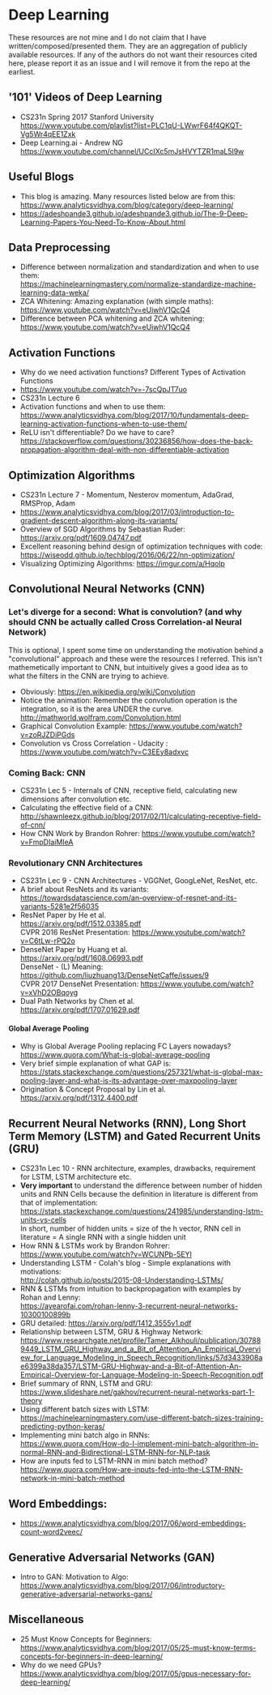 # Deep Learning
These resources are not mine and I do not claim that I have written/composed/presented them. They are an aggregation of publicly available resources. If any of the authors do not want their resources cited here, please report it as an issue and I will remove it from the repo at the earliest.

## '101' Videos of Deep Learning
* CS231n Spring 2017 Stanford University  
https://www.youtube.com/playlist?list=PLC1qU-LWwrF64f4QKQT-Vg5Wr4qEE1Zxk
* Deep Learning.ai - Andrew NG  
https://www.youtube.com/channel/UCcIXc5mJsHVYTZR1maL5l9w

## Useful Blogs
* This blog is amazing. Many resources listed below are from this:  
https://www.analyticsvidhya.com/blog/category/deep-learning/
* https://adeshpande3.github.io/adeshpande3.github.io/The-9-Deep-Learning-Papers-You-Need-To-Know-About.html

## Data Preprocessing
* Difference between normalization and standardization and when to use them:  
https://machinelearningmastery.com/normalize-standardize-machine-learning-data-weka/
* ZCA Whitening: Amazing explanation (with simple maths):  
https://www.youtube.com/watch?v=eUiwhV1QcQ4
* Difference between PCA whitening and ZCA whitening:  
https://www.youtube.com/watch?v=eUiwhV1QcQ4


## Activation Functions
* Why do we need activation functions? Different Types of Activation Functions
* https://www.youtube.com/watch?v=-7scQpJT7uo
* CS231n Lecture 6
* Activation functions and when to use them:  
https://www.analyticsvidhya.com/blog/2017/10/fundamentals-deep-learning-activation-functions-when-to-use-them/
* ReLU isn't differentiable? Do we have to care?  
https://stackoverflow.com/questions/30236856/how-does-the-back-propagation-algorithm-deal-with-non-differentiable-activation

## Optimization Algorithms
* CS231n Lecture 7 -  Momentum, Nesterov momentum, AdaGrad, RMSProp, Adam
* https://www.analyticsvidhya.com/blog/2017/03/introduction-to-gradient-descent-algorithm-along-its-variants/
* Overview of SGD Algorithms by Sebastian Ruder: https://arxiv.org/pdf/1609.04747.pdf
* Excellent reasoning behind design of optimization techniques with code:  
https://wiseodd.github.io/techblog/2016/06/22/nn-optimization/
* Visualizing Optimizing Algorithms: https://imgur.com/a/Hqolp

## Convolutional Neural Networks (CNN)
### Let's diverge for a second: What is convolution? (and why should CNN be actually called Cross Correlation-al Neural Network)
This is optional, I spent some time on understanding the motivation behind a "convolutional" approach and these were the resources I referred. This isn't mathemetically important to CNN, but intuitively gives a good idea as to what the filters in the CNN are trying to achieve. 
* Obviously: https://en.wikipedia.org/wiki/Convolution
* Notice the animation: Remember the convolution operation is the integration, so it is the area UNDER the curve.  
http://mathworld.wolfram.com/Convolution.html
* Graphical Convolution Example: https://www.youtube.com/watch?v=zoRJZDiPGds
* Convolution vs Cross Correlation - Udacity : https://www.youtube.com/watch?v=C3EEy8adxvc

### Coming Back: CNN
* CS231n Lec 5 - Internals of CNN, receptive field, calculating new dimensions after convolution etc.
* Calculating the effective field of a CNN:  
http://shawnleezx.github.io/blog/2017/02/11/calculating-receptive-field-of-cnn/
* How CNN Work by Brandon Rohrer: https://www.youtube.com/watch?v=FmpDIaiMIeA

### Revolutionary CNN Architectures
* CS231n Lec 9 - CNN Architectures - VGGNet, GoogLeNet, ResNet, etc.
* A brief about ResNets and its variants:  
https://towardsdatascience.com/an-overview-of-resnet-and-its-variants-5281e2f56035
* ResNet Paper by He et al.  
https://arxiv.org/pdf/1512.03385.pdf  
CVPR 2016 ResNet Presentation: https://www.youtube.com/watch?v=C6tLw-rPQ2o
* DenseNet Paper by Huang et al.  
https://arxiv.org/pdf/1608.06993.pdf  
DenseNet - (L) Meaning:  
https://github.com/liuzhuang13/DenseNetCaffe/issues/9  
CVPR 2017 DenseNet Presentation: https://www.youtube.com/watch?v=xVhD2OBqoyg
* Dual Path Networks by Chen et al.  
https://arxiv.org/pdf/1707.01629.pdf

#### Global Average Pooling

* Why is Global Average Pooling replacing FC Layers nowadays?  
https://www.quora.com/What-is-global-average-pooling  
* Very brief simple explanation of what GAP is:  
https://stats.stackexchange.com/questions/257321/what-is-global-max-pooling-layer-and-what-is-its-advantage-over-maxpooling-layer  
* Origination & Concept Proposal by Lin et al.  
https://arxiv.org/pdf/1312.4400.pdf

## Recurrent Neural Networks (RNN), Long Short Term Memory (LSTM) and Gated Recurrent Units (GRU)
* CS231n Lec 10 - RNN architecture, examples, drawbacks, requirement for LSTM, LSTM architecture etc.
* **Very important** to understand the difference between number of hidden units and RNN Cells because the definition in literature is different from that of implementation:   
https://stats.stackexchange.com/questions/241985/understanding-lstm-units-vs-cells  
In short, number of hidden units = size of the h vector, RNN cell in literature = A single RNN with a single hidden unit  
* How RNN & LSTMs work by Brandon Rohrer: https://www.youtube.com/watch?v=WCUNPb-5EYI
* Understanding LSTM - Colah's blog - Simple explanations with motivations:  
http://colah.github.io/posts/2015-08-Understanding-LSTMs/
* RNN & LSTMs from intuition to backpropagation with examples by Rohan and Lenny:  
https://ayearofai.com/rohan-lenny-3-recurrent-neural-networks-10300100899b
* GRU detailed: https://arxiv.org/pdf/1412.3555v1.pdf
* Relationship between LSTM, GRU & Highway Network:  
https://www.researchgate.net/profile/Tamer_Alkhouli/publication/307889449_LSTM_GRU_Highway_and_a_Bit_of_Attention_An_Empirical_Overview_for_Language_Modeling_in_Speech_Recognition/links/57d3433908ae6399a38da357/LSTM-GRU-Highway-and-a-Bit-of-Attention-An-Empirical-Overview-for-Language-Modeling-in-Speech-Recognition.pdf
* Brief summary of RNN, LSTM and GRU:  
https://www.slideshare.net/gakhov/recurrent-neural-networks-part-1-theory
* Using different batch sizes with LSTM:  
https://machinelearningmastery.com/use-different-batch-sizes-training-predicting-python-keras/
* Implementing mini batch algo in RNNs:  
https://www.quora.com/How-do-I-implement-mini-batch-algorithm-in-normal-RNN-and-Bidirectional-LSTM-RNN-for-NLP-task
* How are inputs fed to LSTM-RNN in mini batch method?  
https://www.quora.com/How-are-inputs-fed-into-the-LSTM-RNN-network-in-mini-batch-method

## Word Embeddings:
* https://www.analyticsvidhya.com/blog/2017/06/word-embeddings-count-word2veec/
## Generative Adversarial Networks (GAN)
* Intro to GAN: Motivation to Algo:  
https://www.analyticsvidhya.com/blog/2017/06/introductory-generative-adversarial-networks-gans/


## Miscellaneous
* 25 Must Know Concepts for Beginners:  
https://www.analyticsvidhya.com/blog/2017/05/25-must-know-terms-concepts-for-beginners-in-deep-learning/
* Why do we need GPUs?  
https://www.analyticsvidhya.com/blog/2017/05/gpus-necessary-for-deep-learning/
